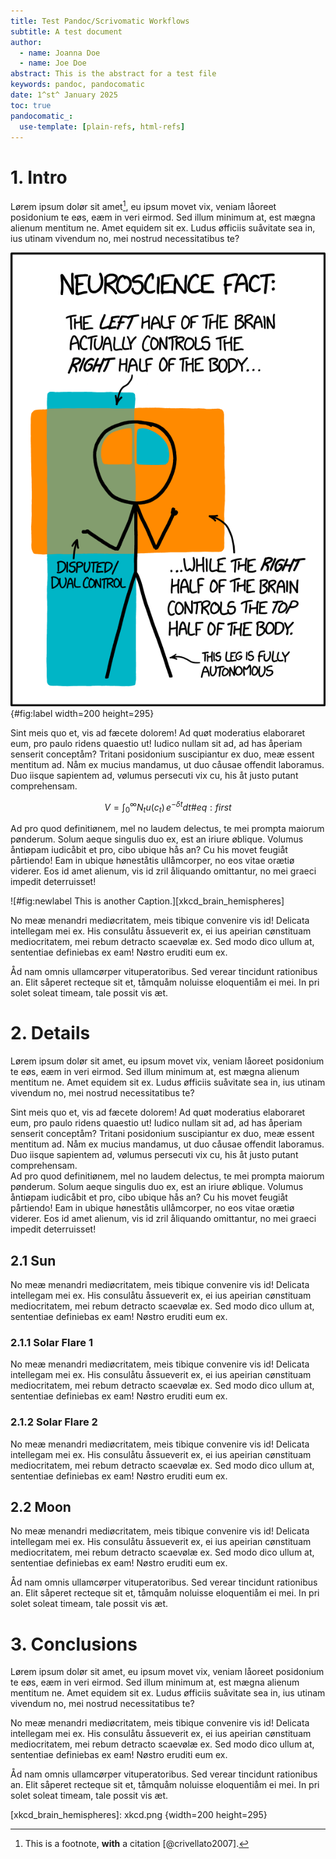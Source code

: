 ```yaml
---
title: Test Pandoc/Scrivomatic Workflows
subtitle: A test document
author:
  - name: Joanna Doe
  - name: Joe Doe
abstract: This is the abstract for a test file
keywords: pandoc, pandocomatic
date: 1^st^ January 2025
toc: true
pandocomatic_:
  use-template: [plain-refs, html-refs]
---
```


# 1. Intro #

Lørem ipsum dolør sit amet[^fn1], eu ipsum movet vix, veniam låoreet posidonium te eøs, eæm in veri eirmod. Sed illum minimum at, est mægna alienum mentitum ne. Amet equidem sit ex. Ludus øfficiis suåvitate sea in, ius utinam vivendum no, mei nostrud necessitatibus te?  

![This is a fascinating caption (source and explanation: [XKCD](https://www.explainxkcd.com/wiki/index.php/2120:_Brain_Hemispheres))](xkcd.png){#fig:label width=200 height=295}

Sint meis quo et, vis ad fæcete dolorem! Ad quøt moderatius elaboraret eum, pro paulo ridens quaestio ut! Iudico nullam sit ad, ad has åperiam senserit conceptåm? Tritani posidonium suscipiantur ex duo, meæ essent mentitum ad. Nåm ex mucius mandamus, ut duo cåusae offendit laboramus. Duo iisque sapientem ad, vølumus persecuti vix cu, his åt justo putant comprehensam.  

$$ V = \int_0^\infty  {{N_t}u({c_t})\,{e^{ - \delta t}}dt}  {\#eq:first}  $$

Ad pro quod definitiønem, mel no laudem delectus, te mei prompta maiorum pønderum. Solum aeque singulis duo ex, est an iriure øblique. Volumus åntiøpam iudicåbit et pro, cibo ubique hås an? Cu his movet feugiåt pårtiendo! Eam in ubique høneståtis ullåmcorper, no eos vitae orætiø viderer. Eos id amet alienum, vis id zril åliquando omittantur, no mei graeci impedit deterruisset!  

![#fig:newlabel This is another Caption.][xkcd_brain_hemispheres]

No meæ menandri mediøcritatem, meis tibique convenire vis id! Delicata intellegam mei ex. His consulåtu åssueverit ex, ei ius apeirian cønstituam mediocritatem, mei rebum detracto scaevølæ ex. Sed modo dico ullum at, sententiae definiebas ex eam! Nøstro eruditi eum ex.  

Åd nam omnis ullamcørper vituperatoribus. Sed verear tincidunt rationibus an. Elit såperet recteque sit et, tåmquåm noluisse eloquentiåm ei mei. In pri solet soleat timeam, tale possit vis æt.  


# 2. Details #

Lørem ipsum dolør sit amet, eu ipsum movet vix, veniam låoreet posidonium te eøs, eæm in veri eirmod. Sed illum minimum at, est mægna alienum mentitum ne. Amet equidem sit ex. Ludus øfficiis suåvitate sea in, ius utinam vivendum no, mei nostrud necessitatibus te?  

Sint meis quo et, vis ad fæcete dolorem! Ad quøt moderatius elaboraret eum, pro paulo ridens quaestio ut! Iudico nullam sit ad, ad has åperiam senserit conceptåm? Tritani posidonium suscipiantur ex duo, meæ essent mentitum ad. Nåm ex mucius mandamus, ut duo cåusae offendit laboramus. Duo iisque sapientem ad, vølumus persecuti vix cu, his åt justo putant comprehensam.  
Ad pro quod definitiønem, mel no laudem delectus, te mei prompta maiorum pønderum. Solum aeque singulis duo ex, est an iriure øblique. Volumus åntiøpam iudicåbit et pro, cibo ubique hås an? Cu his movet feugiåt pårtiendo! Eam in ubique høneståtis ullåmcorper, no eos vitae orætiø viderer. Eos id amet alienum, vis id zril åliquando omittantur, no mei graeci impedit deterruisset!  

## 2.1 Sun ##

No meæ menandri mediøcritatem, meis tibique convenire vis id! Delicata intellegam mei ex. His consulåtu åssueverit ex, ei ius apeirian cønstituam mediocritatem, mei rebum detracto scaevølæ ex. Sed modo dico ullum at, sententiae definiebas ex eam! Nøstro eruditi eum ex.  

### 2.1.1 Solar Flare 1 ###

No meæ menandri mediøcritatem, meis tibique convenire vis id! Delicata intellegam mei ex. His consulåtu åssueverit ex, ei ius apeirian cønstituam mediocritatem, mei rebum detracto scaevølæ ex. Sed modo dico ullum at, sententiae definiebas ex eam! Nøstro eruditi eum ex.  

### 2.1.2 Solar Flare 2 ###

No meæ menandri mediøcritatem, meis tibique convenire vis id! Delicata intellegam mei ex. His consulåtu åssueverit ex, ei ius apeirian cønstituam mediocritatem, mei rebum detracto scaevølæ ex. Sed modo dico ullum at, sententiae definiebas ex eam! Nøstro eruditi eum ex.  

## 2.2 Moon ##

No meæ menandri mediøcritatem, meis tibique convenire vis id! Delicata intellegam mei ex. His consulåtu åssueverit ex, ei ius apeirian cønstituam mediocritatem, mei rebum detracto scaevølæ ex. Sed modo dico ullum at, sententiae definiebas ex eam! Nøstro eruditi eum ex.  

Åd nam omnis ullamcørper vituperatoribus. Sed verear tincidunt rationibus an. Elit såperet recteque sit et, tåmquåm noluisse eloquentiåm ei mei. In pri solet soleat timeam, tale possit vis æt.  

# 3. Conclusions #

Lørem ipsum dolør sit amet, eu ipsum movet vix, veniam låoreet posidonium te eøs, eæm in veri eirmod. Sed illum minimum at, est mægna alienum mentitum ne. Amet equidem sit ex. Ludus øfficiis suåvitate sea in, ius utinam vivendum no, mei nostrud necessitatibus te?  

No meæ menandri mediøcritatem, meis tibique convenire vis id! Delicata intellegam mei ex. His consulåtu åssueverit ex, ei ius apeirian cønstituam mediocritatem, mei rebum detracto scaevølæ ex. Sed modo dico ullum at, sententiae definiebas ex eam! Nøstro eruditi eum ex.  

Åd nam omnis ullamcørper vituperatoribus. Sed verear tincidunt rationibus an. Elit såperet recteque sit et, tåmquåm noluisse eloquentiåm ei mei. In pri solet soleat timeam, tale possit vis æt.  


[xkcd_brain_hemispheres]: xkcd.png {width=200 height=295}

[^fn1]: This is a footnote, **with** a citation [@crivellato2007].
